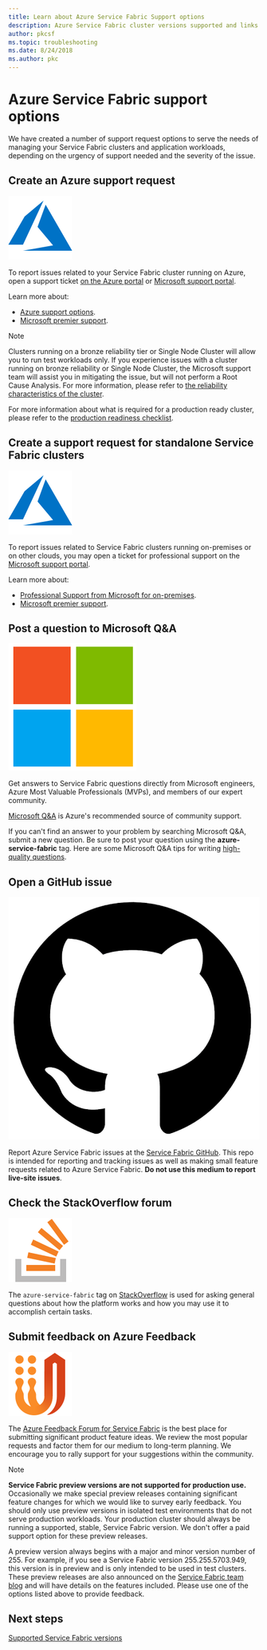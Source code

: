 ```yaml
---
title: Learn about Azure Service Fabric Support options 
description: Azure Service Fabric cluster versions supported and links to file support tickets
author: pkcsf
ms.topic: troubleshooting
ms.date: 8/24/2018
ms.author: pkc
---
```

# Azure Service Fabric support options

We have created a number of support request options to serve the needs of managing your Service Fabric clusters and application workloads, depending on the urgency of support needed and the severity of the issue.

## Create an Azure support request
<div class='icon is-large'>
    <img alt='Azure support' src='./media/logos/logo-azure.svg'>
</div>

To report issues related to your Service Fabric cluster running on Azure, open a support ticket [on the Azure portal](https://ms.portal.azure.com/#blade/Microsoft_Azure_Support/HelpAndSupportBlade/overview)
or [Microsoft support portal](https://support.microsoft.com/oas/default.aspx?prid=16146).

Learn more about:

- [Azure support options](https://azure.microsoft.com/support/plans/?b=16.44).
- [Microsoft premier support](https://support.microsoft.com/premier).

> [!Note]
> Clusters running on a bronze reliability tier or Single Node Cluster will allow you to run test workloads only. If you experience issues with a cluster running on bronze reliability or Single Node Cluster, the Microsoft support team will assist you in mitigating the issue, but will not perform a Root Cause Analysis. For more information, please refer to [the reliability characteristics of the cluster](./service-fabric-cluster-capacity.md#reliability-characteristics-of-the-cluster).
>
> For more information about what is required for a production ready cluster, please refer to the [production readiness checklist](./service-fabric-production-readiness-checklist.md).

<a id="getlivesitesupportonprem"></a>

## Create a support request for standalone Service Fabric clusters
<div class='icon is-large'>
    <img alt='Azure support' src='./media/logos/logo-azure.svg'>
</div>

To report issues related to Service Fabric clusters running on-premises or on other clouds, you may open a ticket for professional support on the [Microsoft support portal](https://portal.azure.com/#blade/Microsoft_Azure_Support/HelpAndSupportBlade/overview).

Learn more about:

- [Professional Support from Microsoft for on-premises](https://support.microsoft.com/en-us/gp/offerprophone?wa=wsignin1.0).
- [Microsoft premier support](https://support.microsoft.com/en-us/premier).

## Post a question to Microsoft Q&A
<div class='icon is-large'>
    <img alt='Microsoft Q&A' src='./media/logos/microsoft-logo.png'>
</div>   

Get answers to Service Fabric questions directly from Microsoft engineers, Azure Most Valuable Professionals (MVPs), and members of our expert community.

[Microsoft Q&A](https://docs.microsoft.com/answers/topics/azure-service-fabric.html) is Azure's recommended source of community support.

If you can't find an answer to your problem by searching Microsoft Q&A, submit a new question. Be sure to post your question using the **azure-service-fabric** tag. Here are some Microsoft Q&A tips for writing [high-quality questions](https://docs.microsoft.com/answers/articles/24951/how-to-write-a-quality-question.html).

## Open a GitHub issue
<div class='icon is-large'>
    <img alt='GitHub-image' src='./media/logos/github-logo.png'>
</div>

Report Azure Service Fabric issues at the [Service Fabric GitHub](https://github.com/microsoft/service-fabric/issues). This repo is intended for reporting and tracking issues as well as making small feature requests related to Azure Service Fabric. **Do not use this medium to report live-site issues**.

## Check the StackOverflow forum
<div class='icon is-large'>
    <img alt='Stack Overflow' src='./media/logos/logo-stack-overflow.svg'>
</div>

The `azure-service-fabric` tag on [StackOverflow][stackoverflow] is used for asking general questions about how the platform works and how you may use it to accomplish certain tasks.

## Submit feedback on Azure Feedback
<div class='icon is-large'>
    <img alt='UserVoice' src='./media/logos/logo-uservoice.svg'>
</div>

The [Azure Feedback Forum for Service Fabric][uservoice-forum] is the best place for submitting significant product feature ideas. We review the most popular requests and factor them for our medium to long-term planning. We encourage you to rally support for your suggestions within the community.


> [!Note]
> **Service Fabric preview versions are not supported for production use.** Occasionally we make special preview releases containing significant feature changes for which we would like to survey early feedback. You should only use preview versions in isolated test environments that do not serve production workloads. Your production cluster should always be running a supported, stable, Service Fabric version. We don't offer a paid support option for these preview releases.
>
> A preview version always begins with a major and minor version number of 255. For example, if you see a Service Fabric version 255.255.5703.949, this version is in preview and is only intended to be used in test clusters. These preview releases are also announced on the [Service Fabric team blog](https://techcommunity.microsoft.com/t5/azure-service-fabric/bg-p/Service-Fabric) and will have details on the features included. Please use one of the options listed above to provide feedback.

## Next steps

[Supported Service Fabric versions](service-fabric-versions.md)

<!--references-->
[Microsoft Q&A question page]: /answers/topics/azure-service-fabric.html
[stackoverflow]: https://stackoverflow.com/questions/tagged/azure-service-fabric
[uservoice-forum]: https://feedback.azure.com/forums/293901-service-fabric
[acom-docs]: ./index.yml
[sample-repos]: /samples/browse/?products=azure
